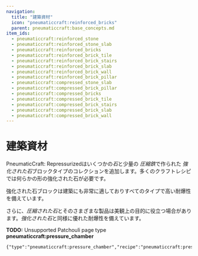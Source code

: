 ```yaml
---
navigation:
  title: "建築資材"
  icon: "pneumaticcraft:reinforced_bricks"
  parent: pneumaticcraft:base_concepts.md
item_ids:
  - pneumaticcraft:reinforced_stone
  - pneumaticcraft:reinforced_stone_slab
  - pneumaticcraft:reinforced_bricks
  - pneumaticcraft:reinforced_brick_tile
  - pneumaticcraft:reinforced_brick_stairs
  - pneumaticcraft:reinforced_brick_slab
  - pneumaticcraft:reinforced_brick_wall
  - pneumaticcraft:reinforced_brick_pillar
  - pneumaticcraft:compressed_stone_slab
  - pneumaticcraft:compressed_brick_pillar
  - pneumaticcraft:compressed_bricks
  - pneumaticcraft:compressed_brick_tile
  - pneumaticcraft:compressed_brick_stairs
  - pneumaticcraft:compressed_brick_slab
  - pneumaticcraft:compressed_brick_wall
---
```


# 建築資材

<Color hex="#228">PneumaticCraft: Repressurized</Color>はいくつかの*石*と少量の *圧縮鉄*で作られた *強化された石*ブロックタイプのコレクションを追加します。多くのクラフトレシピでは何らかの形の強化された石が必要です。

強化された石ブロックは建築にも非常に適しておりすべてのタイプで高い耐爆性を備えています。

<ItemImage id="pneumaticcraft:compressed_stone" />

さらに、*圧縮された石*とそのさまざまな製品は美観上の目的に役立つ場合があります。*強化された石*と同様に優れた耐爆性を備えています。



<Recipe id="pneumaticcraft:reinforced_stone" />

<Recipe id="pneumaticcraft:reinforced_stone_slab" />



<Recipe id="pneumaticcraft:reinforced_bricks" />

<Recipe id="pneumaticcraft:reinforced_bricks_from_tile" />



<Recipe id="pneumaticcraft:reinforced_brick_tile" />

<Recipe id="pneumaticcraft:reinforced_brick_stairs" />



<Recipe id="pneumaticcraft:reinforced_brick_slab" />

<Recipe id="pneumaticcraft:reinforced_brick_wall" />



<Recipe id="pneumaticcraft:reinforced_brick_pillar" />

**TODO:** Unsupported Patchouli page type **pneumaticcraft:pressure_chamber**

```
{"type":"pneumaticcraft:pressure_chamber","recipe":"pneumaticcraft:pressure_chamber/compressed_stone"}
```



<Recipe id="pneumaticcraft:compressed_stone_slab" />

<Recipe id="pneumaticcraft:compressed_brick_pillar" />



<Recipe id="pneumaticcraft:compressed_bricks" />

<Recipe id="pneumaticcraft:compressed_bricks_from_tile" />



<Recipe id="pneumaticcraft:compressed_brick_tile" />

<Recipe id="pneumaticcraft:compressed_brick_stairs" />



<Recipe id="pneumaticcraft:compressed_brick_slab" />

<Recipe id="pneumaticcraft:compressed_brick_wall" />

